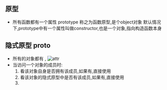 ## 原型
-  所有函数都有一个属性 prototype 称之为函数原型,是个object对象
默认情况下,prototype中有一个属性叫做constructor,也是一个对象,指向构造函数本身
  

## 隐式原型 __proto__
- 所有的对象都有 ,
![attr](../js/三者关系.png)
- 当访问一个对象的成员时:
    1. 看该对象自身是否拥有该成员,如果有,直接使用
    2. 看该对象的隐式原型中是否有该成员,如果有,直接使用
    3. 